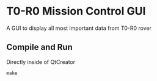 # T0-R0 Mission Control GUI
A GUI to display all most important data from T0-R0 rover

## Compile and Run
Directly inside of QtCreator
```
make
```

